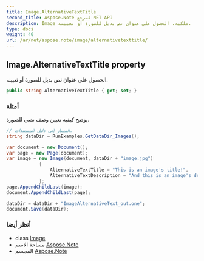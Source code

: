 ```yaml
---
title: Image.AlternativeTextTitle
second_title: Aspose.Note لمرجع NET API
description: Image ملكية. الحصول على عنوان نص بديل للصورة أو تعيينه.
type: docs
weight: 40
url: /ar/net/aspose.note/image/alternativetexttitle/
---
```

## Image.AlternativeTextTitle property

الحصول على عنوان نص بديل للصورة أو تعيينه.

```csharp
public string AlternativeTextTitle { get; set; }
```

### أمثلة

يوضح كيفية تعيين وصف نصي للصورة.

```csharp
// المسار إلى دليل المستندات.
string dataDir = RunExamples.GetDataDir_Images();

var document = new Document();
var page = new Page(document);
var image = new Image(document, dataDir + "image.jpg")
            {
                AlternativeTextTitle = "This is an image's title!",
                AlternativeTextDescription = "And this is an image's description!"
            };
page.AppendChildLast(image);
document.AppendChildLast(page);

dataDir = dataDir + "ImageAlternativeText_out.one";
document.Save(dataDir);
```

### أنظر أيضا

* class [Image](../)
* مساحة الاسم [Aspose.Note](../../image/)
* المجسم [Aspose.Note](../../../)


